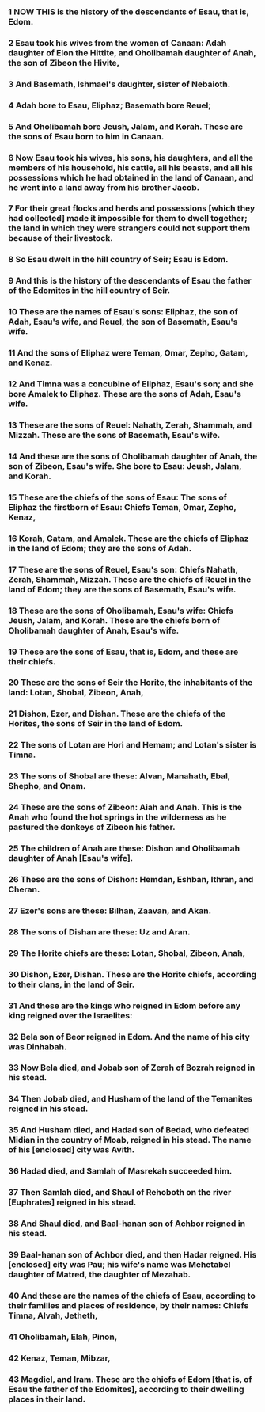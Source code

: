 ### 1 NOW THIS is the history of the descendants of Esau, that is, Edom.

### 2 Esau took his wives from the women of Canaan: Adah daughter of Elon the Hittite, and Oholibamah daughter of Anah, the son of Zibeon the Hivite,

### 3 And Basemath, Ishmael's daughter, sister of Nebaioth.

### 4 Adah bore to Esau, Eliphaz; Basemath bore Reuel;

### 5 And Oholibamah bore Jeush, Jalam, and Korah. These are the sons of Esau born to him in Canaan.

### 6 Now Esau took his wives, his sons, his daughters, and all the members of his household, his cattle, all his beasts, and all his possessions which he had obtained in the land of Canaan, and he went into a land away from his brother Jacob.

### 7 For their great flocks and herds and possessions [which they had collected] made it impossible for them to dwell together; the land in which they were strangers could not support them because of their livestock.

### 8 So Esau dwelt in the hill country of Seir; Esau is Edom.

### 9 And this is the history of the descendants of Esau the father of the Edomites in the hill country of Seir.

### 10 These are the names of Esau's sons: Eliphaz, the son of Adah, Esau's wife, and Reuel, the son of Basemath, Esau's wife.

### 11 And the sons of Eliphaz were Teman, Omar, Zepho, Gatam, and Kenaz.

### 12 And Timna was a concubine of Eliphaz, Esau's son; and she bore Amalek to Eliphaz. These are the sons of Adah, Esau's wife.

### 13 These are the sons of Reuel: Nahath, Zerah, Shammah, and Mizzah. These are the sons of Basemath, Esau's wife.

### 14 And these are the sons of Oholibamah daughter of Anah, the son of Zibeon, Esau's wife. She bore to Esau: Jeush, Jalam, and Korah.

### 15 These are the chiefs of the sons of Esau: The sons of Eliphaz the firstborn of Esau: Chiefs Teman, Omar, Zepho, Kenaz,

### 16 Korah, Gatam, and Amalek. These are the chiefs of Eliphaz in the land of Edom; they are the sons of Adah.

### 17 These are the sons of Reuel, Esau's son: Chiefs Nahath, Zerah, Shammah, Mizzah. These are the chiefs of Reuel in the land of Edom; they are the sons of Basemath, Esau's wife.

### 18 These are the sons of Oholibamah, Esau's wife: Chiefs Jeush, Jalam, and Korah. These are the chiefs born of Oholibamah daughter of Anah, Esau's wife.

### 19 These are the sons of Esau, that is, Edom, and these are their chiefs.

### 20 These are the sons of Seir the Horite, the inhabitants of the land: Lotan, Shobal, Zibeon, Anah,

### 21 Dishon, Ezer, and Dishan. These are the chiefs of the Horites, the sons of Seir in the land of Edom.

### 22 The sons of Lotan are Hori and Hemam; and Lotan's sister is Timna.

### 23 The sons of Shobal are these: Alvan, Manahath, Ebal, Shepho, and Onam.

### 24 These are the sons of Zibeon: Aiah and Anah. This is the Anah who found the hot springs in the wilderness as he pastured the donkeys of Zibeon his father.

### 25 The children of Anah are these: Dishon and Oholibamah daughter of Anah [Esau's wife].

### 26 These are the sons of Dishon: Hemdan, Eshban, Ithran, and Cheran.

### 27 Ezer's sons are these: Bilhan, Zaavan, and Akan.

### 28 The sons of Dishan are these: Uz and Aran.

### 29 The Horite chiefs are these: Lotan, Shobal, Zibeon, Anah,

### 30 Dishon, Ezer, Dishan. These are the Horite chiefs, according to their clans, in the land of Seir.

### 31 And these are the kings who reigned in Edom before any king reigned over the Israelites:

### 32 Bela son of Beor reigned in Edom. And the name of his city was Dinhabah.

### 33 Now Bela died, and Jobab son of Zerah of Bozrah reigned in his stead.

### 34 Then Jobab died, and Husham of the land of the Temanites reigned in his stead.

### 35 And Husham died, and Hadad son of Bedad, who defeated Midian in the country of Moab, reigned in his stead. The name of his [enclosed] city was Avith.

### 36 Hadad died, and Samlah of Masrekah succeeded him.

### 37 Then Samlah died, and Shaul of Rehoboth on the river [Euphrates] reigned in his stead.

### 38 And Shaul died, and Baal-hanan son of Achbor reigned in his stead.

### 39 Baal-hanan son of Achbor died, and then Hadar reigned. His [enclosed] city was Pau; his wife's name was Mehetabel daughter of Matred, the daughter of Mezahab.

### 40 And these are the names of the chiefs of Esau, according to their families and places of residence, by their names: Chiefs Timna, Alvah, Jetheth,

### 41 Oholibamah, Elah, Pinon,

### 42 Kenaz, Teman, Mibzar,

### 43 Magdiel, and Iram. These are the chiefs of Edom [that is, of Esau the father of the Edomites], according to their dwelling places in their land.